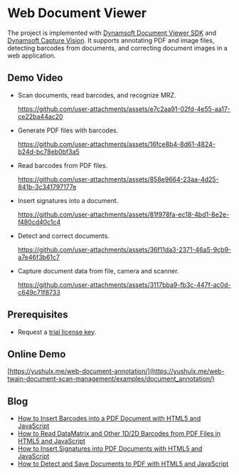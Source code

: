 # Web Document Viewer 
The project is implemented with [Dynamsoft Document Viewer SDK](https://www.dynamsoft.com/document-viewer/docs/introduction/index.html) and [Dynamsoft Capture Vision](https://www.npmjs.com/package/dynamsoft-capture-vision-bundle). It supports annotating PDF and image files, detecting barcodes from documents, and correcting document images in a web application.

## Demo Video
- Scan documents, read barcodes, and recognize MRZ.

  https://github.com/user-attachments/assets/e7c2aa91-02fd-4e55-aa17-ce22ba44ac20

- Generate PDF files with barcodes.

  https://github.com/user-attachments/assets/16fce8b4-8d61-4824-b24d-bc78eb0bf3a5


- Read barcodes from PDF files.

  https://github.com/user-attachments/assets/858e9664-23aa-4d25-841b-3c341797177e


- Insert signatures into a document.

  https://github.com/user-attachments/assets/81f978fa-ec18-4bd1-8e2e-f480cd40c1c4

- Detect and correct documents.

  https://github.com/user-attachments/assets/36f11da3-2371-46a5-9cb9-a7e46f3b61c7

- Capture document data from file, camera and scanner.

  https://github.com/user-attachments/assets/3117bba9-fb3c-447f-ac0d-c649c71f8733



## Prerequisites
- Request a [trial license key](https://www.dynamsoft.com/customer/license/trialLicense/?product=dcv&package=cross-platform).

## Online Demo
[https://yushulx.me/web-document-annotation/](https://yushulx.me/web-twain-document-scan-management/examples/document_annotation/)

## Blog
- [How to Insert Barcodes into a PDF Document with HTML5 and JavaScript](https://www.dynamsoft.com/codepool/html5-javascript-insert-barcode-into-pdf.html)
- [How to Read DataMatrix and Other 1D/2D Barcodes from PDF Files in HTML5 and JavaScript](https://www.dynamsoft.com/codepool/html5-javascript-read-datamatrix-pdf.html)
- [How to Insert Signatures into PDF Documents with HTML5 and JavaScript](https://www.dynamsoft.com/codepool/html5-javascript-pdf-document-signature.html)
- [How to Detect and Save Documents to PDF with HTML5 and JavaScript](https://www.dynamsoft.com/codepool/html5-web-document-detect-crop-save.html)
